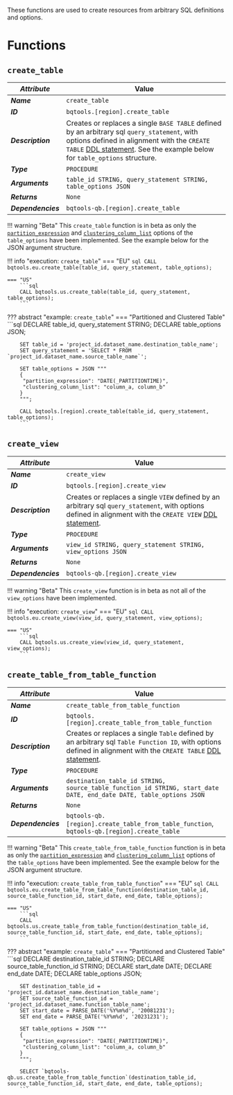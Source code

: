 These functions are used to create resources from arbitrary SQL definitions and options.

# Functions
## **`create_table`**
_**Attribute**_ | Value
--- | ---
_**Name**_ | `create_table`
_**ID**_ | `bqtools.[region].create_table`
_**Description**_ | Creates or replaces a single `BASE TABLE` defined by an arbitrary sql `query_statement`, with options defined in alignment with the `CREATE TABLE` [DDL statement](https://cloud.google.com/bigquery/docs/reference/standard-sql/data-definition-language#create_table_statement). See the example below for `table_options` structure.
_**Type**_ | `PROCEDURE`
_**Arguments**_ | `table_id STRING, query_statement STRING, table_options JSON`
_**Returns**_ | `None`
_**Dependencies**_ | `bqtools-qb.[region].create_table`

!!! warning "Beta"
    This `create_table` function is in beta as only the [`partition_expression`](https://cloud.google.com/bigquery/docs/reference/standard-sql/data-definition-language#partition_expression) and [`clustering_column_list`](https://cloud.google.com/bigquery/docs/reference/standard-sql/data-definition-language#clustering_column_list) options of the `table_options` have been implemented. See the example below for the JSON argument structure.

!!! info "execution: `create_table`"
    === "EU"
        ```sql
        CALL bqtools.eu.create_table(table_id, query_statement, table_options);
        ```

    === "US"
        ```sql
        CALL bqtools.us.create_table(table_id, query_statement, table_options);
        ```

??? abstract "example: `create_table`"
    === "Partitioned and Clustered Table"
        ```sql
        DECLARE table_id, query_statement STRING;
        DECLARE table_options JSON;

        SET table_id = 'project_id.dataset_name.destination_table_name';
        SET query_statement = 'SELECT * FROM `project_id.dataset_name.source_table_name`';

        SET table_options = JSON """
        {
         "partition_expression": "DATE(_PARTITIONTIME)",
         "clustering_column_list": "column_a, column_b"
        }   
        """;

        CALL bqtools.[region].create_table(table_id, query_statement, table_options);
        ```
    
## **`create_view`**
_**Attribute**_ | Value
--- | ---
_**Name**_ | `create_view`
_**ID**_ | `bqtools.[region].create_view`
_**Description**_ | Creates or replaces a single `VIEW` defined by an arbitrary sql `query_statement`, with options defined in alignment with the `CREATE VIEW` [DDL statement](https://cloud.google.com/bigquery/docs/reference/standard-sql/data-definition-language#create_view_statement).
_**Type**_ | `PROCEDURE`
_**Arguments**_ | `view_id STRING, query_statement STRING, view_options JSON`
_**Returns**_ | `None`
_**Dependencies**_ | `bqtools-qb.[region].create_view`

!!! warning "Beta"
    This `create_view` function is in beta as not all of the `view_options` have been implemented.

!!! info "execution: `create_view`"
    === "EU"
        ```sql
        CALL bqtools.eu.create_view(view_id, query_statement, view_options);
        ```

    === "US"
        ```sql
        CALL bqtools.us.create_view(view_id, query_statement, view_options);
        ```

## **`create_table_from_table_function`**
_**Attribute**_ | Value
--- | ---
_**Name**_ | `create_table_from_table_function`
_**ID**_ | `bqtools.[region].create_table_from_table_function`
_**Description**_ | Creates or replaces a single `Table` defined by an arbitrary sql `Table Function ID`, with options defined in alignment with the `CREATE TABLE` [DDL statement](https://cloud.google.com/bigquery/docs/reference/standard-sql/data-definition-language#create_table_statement).
_**Type**_ | `PROCEDURE`
_**Arguments**_ | `destination_table_id STRING, source_table_function_id STRING, start_date DATE, end_date DATE, table_options JSON`
_**Returns**_ | `None`
_**Dependencies**_ | `bqtools-qb.[region].create_table_from_table_function`, `bqtools-qb.[region].create_table`

!!! warning "Beta"
    This `create_table_from_table_function` function is in beta as only the [`partition_expression`](https://cloud.google.com/bigquery/docs/reference/standard-sql/data-definition-language#partition_expression) and [`clustering_column_list`](https://cloud.google.com/bigquery/docs/reference/standard-sql/data-definition-language#clustering_column_list) options of the `table_options` have been implemented. See the example below for the JSON argument structure.

!!! info "execution: `create_table_from_table_function`"
    === "EU"
        ```sql
        CALL bqtools.eu.create_table_from_table_function(destination_table_id, source_table_function_id, start_date, end_date, table_options);
        ```

    === "US"
        ```sql
        CALL bqtools.us.create_table_from_table_function(destination_table_id, source_table_function_id, start_date, end_date, table_options);
        ```

??? abstract "example: `create_table`"
    === "Partitioned and Clustered Table"
        ```sql
        DECLARE destination_table_id STRING;
        DECLARE source_table_function_id STRING;
        DECLARE start_date DATE;
        DECLARE end_date DATE;
        DECLARE table_options JSON;

        SET destination_table_id = 'project_id.dataset_name.destination_table_name';
        SET source_table_function_id = 'project_id.dataset_name.function_table_name';
        SET start_date = PARSE_DATE('%Y%m%d', '20081231');
        SET end_date = PARSE_DATE('%Y%m%d', '20231231');

        SET table_options = JSON """
        {
         "partition_expression": "DATE(_PARTITIONTIME)",
         "clustering_column_list": "column_a, column_b"
        }   
        """;

        SELECT `bqtools-qb.us.create_table_from_table_function`(destination_table_id, source_table_function_id, start_date, end_date, table_options);
        ```
